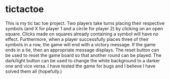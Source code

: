 # tictactoe

This is my tic tac toe project. Two players take turns placing their respective symbols (and X for player 1 and a circle for player 2) by clicking on an open square. Clicks made on squares already containing a symbol will have no effect. Furthermore, when a player successfully places three of their symbols in a row, the game will end with a victory message. If the game ends in a tie, then an appropriate message displays. The reset button can be used to reset the game board so that another round can be played. The dark/light button can be used to change the white background to a darker one and vice versa. I have tested the game for bugs and I believe I have solved them all (hopefully.)
